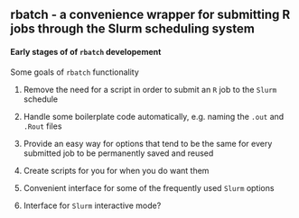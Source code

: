 
## rbatch - a convenience wrapper for submitting R jobs through the Slurm scheduling system ##

#### Early stages of of ``rbatch`` developement ####

Some goals of ``rbatch`` functionality

1. Remove the need for a script in order to submit an ``R`` job to the ``Slurm``
   schedule
   
2. Handle some boilerplate code automatically, e.g. naming the ``.out`` and
   ``.Rout`` files
   
3. Provide an easy way for options that tend to be the same for every submitted
   job to be permanently saved and reused

4. Create scripts for you for when you do want them

5. Convenient interface for some of the frequently used ``Slurm`` options

6. Interface for ``Slurm`` interactive mode?
